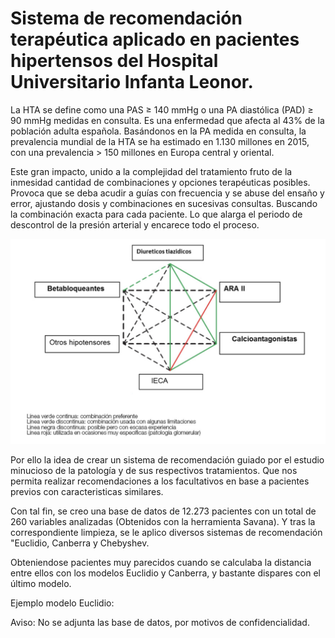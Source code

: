 # Sistema de recomendación terapéutica aplicado en pacientes hipertensos del Hospital Universitario Infanta Leonor.

La HTA se define como una PAS ≥ 140 mmHg o una PA diastólica (PAD) ≥ 90 mmHg medidas en consulta. Es una enfermedad que afecta al 43% de la población adulta española. 
Basándonos en la PA medida en consulta, la prevalencia mundial de la HTA se ha estimado en 1.130 millones en 2015, con una prevalencia > 150 millones en Europa central y oriental.

Este gran impacto, unido a la complejidad del tratamiento fruto de la inmesidad cantidad de combinaciones y opciones terapéuticas posibles. Provoca que se deba acudir a guías con frecuencia y se abuse del ensaño y error, ajustando dosis y combinaciones en sucesivas consultas. Buscando la combinación exacta para cada paciente. Lo que alarga el periodo de descontrol de la presión arterial y encarece todo el proceso.

<img src="Diagrama_De_Tta.png" />

Por ello la idea de crear un sistema de recomendación guiado por el estudio minucioso de la patología y de sus respectivos tratamientos. Que nos permita realizar recomendaciones a los facultativos en base a pacientes previos con caracteristicas similares. 

Con tal fin, se creo una base de datos de 12.273 pacientes con un total de 260 variables analizadas (Obtenidos con la herramienta Savana). Y tras la correspondiente limpieza, se le aplico diversos sistemas de recomendación "Euclidio, Canberra y Chebyshev. 

Obteniendose pacientes muy parecidos cuando se calculaba la distancia entre ellos con los modelos Euclidio y Canberra, y bastante dispares con el último modelo.

Ejemplo modelo Euclidio:


Aviso: No se adjunta las base de datos, por motivos de confidencialidad.
